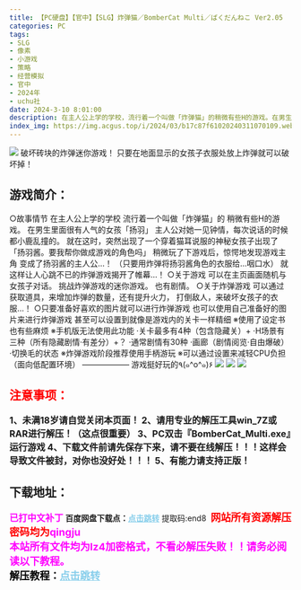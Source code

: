 ```yaml
---
title: 【PC硬盘】【官中】【SLG】炸弹猫／BomberCat Multi／ばくだんねこ Ver2.05
categories: PC
tags:
- SLG
- 像素
- 小游戏
- 策略
- 经营模拟
- 官中
- 2024年
- uchu社
date: 2024-3-10 8:01:00
description: 在主人公上学的学校，流行着一个叫做「炸弹猫」的稍微有些H的游戏。在男生里面很有人气的女孩「扬羽」主人公对她一见钟情，每次说话的时候都小鹿乱撞的。
index_img: https://img.acgus.top/i/2024/03/b17c87f61020240311070109.webp
---
```

![](https://img.acgus.top/i/2024/03/b17c87f61020240311070109.webp)
破坏砖块的炸弹迷你游戏！
只要在地面显示的女孩子衣服处放上炸弹就可以破坏掉！

## 游戏简介：
○故事情节
在主人公上学的学校
流行着一个叫做「炸弹猫」的
稍微有些H的游戏。
在男生里面很有人气的女孩「扬羽」
主人公对她一见钟情，每次说话的时候都小鹿乱撞的。
就在这时，突然出现了一个穿着猫耳说服的神秘女孩子出现了
「扬羽酱。要我帮你做成游戏的角色吗」
稍微玩了下游戏后，惊愕地发现游戏主角
变成了扬羽酱的主人公…！
（只要用炸弹将扬羽酱角色的衣服给…咽口水）
就这样让人心跳不已的炸弹游戏揭开了帷幕…！
○关于游戏
可以在主页画面随机与女孩子对话。
挑战炸弹游戏的迷你游戏。
也有剧情。
○关于炸弹游戏
可以通过获取道具，来增加炸弹的数量，还有提升火力，
打倒敌人，来破坏女孩子的衣服…！
○只要准备好喜欢的图片就可以进行炸弹游戏
也可以使用自己准备好的图片来进行炸弹游戏
甚至可以设置到就像是游戏内的关卡一样精细
※使用了设定书也有些麻烦
※手机版无法使用此功能
·关卡最多有4种（包含隐藏关）+
·H场景有三种（所有隐藏剧情·有差分）+？
·通常剧情有30种
·画廊（剧情阅览·自由爆破）
·切换毛的状态
※炸弹游戏阶段推荐使用手柄游玩
※可以通过设置来减轻CPU负担（面向低配置环境）
——————
游戏挺好玩的٩(๑^o^๑)۶
![](https://img.acgus.top/i/2024/03/d7ffee6bf120240311070110.webp)
![](https://img.acgus.top/i/2024/03/611b25f66f20240311070112.webp)
![](https://img.acgus.top/i/2024/03/cc3a55b8bf20240311070113.webp)







## <font color=#FF0000 >注意事项：</font>
<font size=3><b>1、未满18岁请自觉关闭本页面！
2、请用专业的解压工具win_7Z或RAR进行解压！（这点很重要）
3、PC双击『BomberCat_Multi.exe』运行游戏
4、下载文件前请先保存下来，请不要在线解压！！！这样会导致文件被封，对你也没好处！！！
5、有能力请支持正版！</b></font>

## 下载地址：
<font color=#FF00FF size=3><b>已打中文补丁</b></font>
<b>百度网盘下载点：</b><a href="https://pan.baidu.com/s/1VSNgfrNYqtjaY3OwpICj9w?pwd=end8" style="color: #87CEEB;"><b>点击跳转</b></a> 提取码:end8
<a style="padding: 0" href="https://post.qingju.org/AD/"><img style="max-width:100%" src="https://img.acgus.top/i/2024/07/478f689b8021d8d499ab43d21acf137a.gif" alt=""></a>
<b><font color=#FF0000 size=4>网站所有资源解压密码均为</b></font><b><font color=#FF00FF size=4>qingju</font><font color=#FF0000 ></font></b><br><b><font color=#FF00FF size=4>本站所有文件均为lz4加密格式，不看必解压失败！！请务必阅读以下教程。</b></font><br><b><font color=#000 size=4>解压教程：</b><a href="https://post.qingju.org/tutorial/000/" style="color: #87CEEB;"><b>点击跳转</b></a>